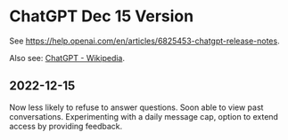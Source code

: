 # ChatGPT Dec 15 Version

See <https://help.openai.com/en/articles/6825453-chatgpt-release-notes>.

Also see: [ChatGPT - Wikipedia](https://en.wikipedia.org/wiki/ChatGPT).

## 2022-12-15

Now less likely to refuse to answer questions. Soon able to view past conversations. Experimenting with a daily message cap, option to extend access by providing feedback.